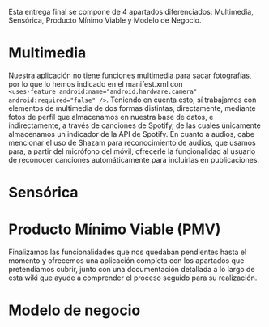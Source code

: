 Esta entrega final se compone de 4 apartados diferenciados: Multimedia, Sensórica, Producto Mínimo Viable y Modelo de Negocio.

# Multimedia

Nuestra aplicación no tiene funciones multimedia para sacar fotografías, por lo que lo hemos indicado en el manifest.xml con  
`<uses-feature android:name="android.hardware.camera"`
        `android:required="false" />`.
Teniendo en cuenta esto, sí trabajamos con elementos de multimedia de dos formas distintas, directamente, mediante fotos de perfil que almacenamos en nuestra base de datos, e indirectamente, a través de canciones de Spotify, de las cuales únicamente almacenamos un indicador de la API de Spotify.
En cuanto a audios, cabe mencionar el uso de Shazam para reconocimiento de audios, que usamos para, a partir del micrófono del móvil, ofrecerle la funcionalidad al usuario de reconocer canciones automáticamente para incluirlas en publicaciones.

# Sensórica

# Producto Mínimo Viable (PMV)

Finalizamos las funcionalidades que nos quedaban pendientes hasta el momento y ofrecemos una aplicación completa con los apartados que pretendíamos cubrir, junto con una documentación detallada a lo largo de esta wiki que ayude a comprender el proceso seguido para su realización.

# Modelo de negocio
